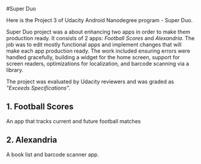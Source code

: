 #Super Duo

Here is the Project 3 of Udacity Android Nanodegree program - Super Duo.

Super Duo project was a about enhancing two apps in order to make them production ready. 
It consists of 2 apps: _Football Scores_ and _Alexandria_.
The job was to edit mostly functional apps and implement changes that will make each app production ready. The work included ensuring errors were handled gracefully, building a widget for the home screen, 
support for screen readers, optimizations for localization, and barcode scanning via a library.

The project was evaluated by Udacity reviewers and was graded as _"Exceeds Specifications"_.

## 1. Football Scores

An app that tracks current and future football matches

## 2. Alexandria

A book list and barcode scanner app.
